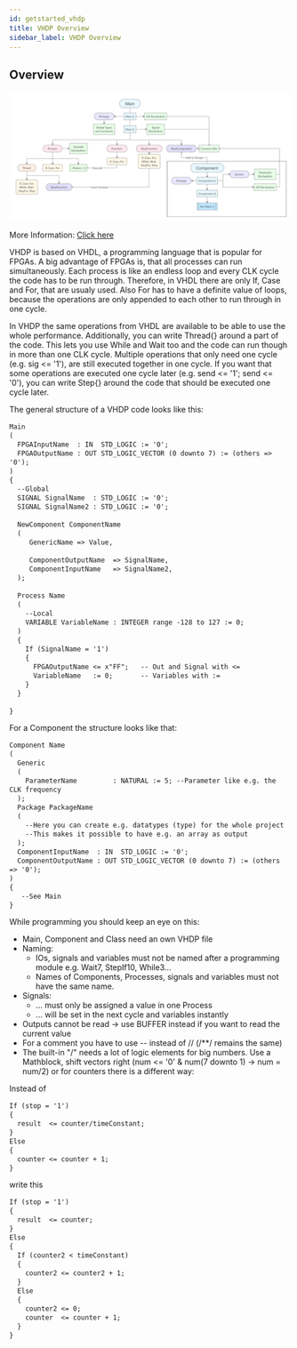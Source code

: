 ```yaml
---
id: getstarted_vhdp
title: VHDP Overview
sidebar_label: VHDP Overview
---
```


## Overview
![VHDP Overview](assets/getstarted/Diagram.jpg)

More Information: [Click here](/download/VHDP_Overview.pdf)<br>

VHDP is based on VHDL, a programming language that is popular for FPGAs. A big advantage of FPGAs is, that all processes can run simultaneously. Each process is like an endless loop and every CLK cycle the code has to be run through. Therefore, in VHDL there are only If, Case and For, that are usualy used. Also For has to have a definite value of loops, because the operations are only appended to each other to run through in one cycle.

In VHDP the same operations from VHDL are available to be able to use the whole performance. Additionally, you can write Thread{} around a part of the code. This lets you use While and Wait too and the code can run though in more than one CLK cycle. Multiple operations that only need one cycle (e.g. sig <= '1'), are still executed together in one cycle. If you want that some operations are executed one cycle later (e.g. send <= '1'; send <= '0'), you can write Step{} around the code that should be executed one cycle later.

The general structure of a VHDP code looks like this:

```vhdp
Main
(
  FPGAInputName  : IN  STD_LOGIC := '0';
  FPGAOutputName : OUT STD_LOGIC_VECTOR (0 downto 7) := (others => '0');
)
{
  --Global
  SIGNAL SignalName  : STD_LOGIC := '0';
  SIGNAL SignalName2 : STD_LOGIC := '0';

  NewComponent ComponentName
  (
     GenericName => Value,

     ComponentOutputName  => SignalName,
     ComponentInputName   => SignalName2,
  );

  Process Name
  (
    --Local
    VARIABLE VariableName : INTEGER range -128 to 127 := 0;
  )
  {
    If (SignalName = '1')
    {
      FPGAOutputName <= x"FF";   -- Out and Signal with <=
      VariableName   := 0;       -- Variables with :=
    }
  }

}
```

For a Component the structure looks like that:

```vhdp
Component Name
(
  Generic
  (
    ParameterName         : NATURAL := 5; --Parameter like e.g. the CLK frequency
  );
  Package PackageName
  (
    --Here you can create e.g. datatypes (type) for the whole project
    --This makes it possible to have e.g. an array as output
  );
  ComponentInputName  : IN  STD_LOGIC := '0';
  ComponentOutputName : OUT STD_LOGIC_VECTOR (0 downto 7) := (others => '0');
)
{
   --See Main
}
```

While programming you should keep an eye on this:
- Main, Component and Class need an own VHDP file
- Naming:
  - IOs, signals and variables must not be named after a programming module e.g. Wait7, StepIf10, While3...
  - Names of Components, Processes, signals and variables must not have the same name.
- Signals:
  - ... must only be assigned a value in one Process
  - ... will be set in the next cycle and variables instantly
- Outputs cannot be read -> use BUFFER instead if you want to read the current value
- For a comment you have to use -- instead of // (/**/ remains the same)
- The built-in "/" needs a lot of logic elements for big numbers. Use a Mathblock, shift vectors right (num <= '0' & num(7 downto 1) -> num = num/2) or for counters there is a different way:

Instead of
```vhdp
If (stop = '1')
{
  result  <= counter/timeConstant;
}
Else
{
  counter <= counter + 1;
}
```
write this
```vhdp
If (stop = '1')
{
  result  <= counter;
}
Else
{
  If (counter2 < timeConstant)
  {
    counter2 <= counter2 + 1;
  }
  Else
  {
    counter2 <= 0;
    counter  <= counter + 1;
  }
}
```
